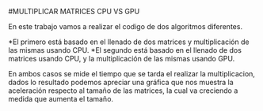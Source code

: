 #MULTIPLICAR MATRICES CPU VS GPU

En este trabajo vamos a realizar el codigo de dos algoritmos diferentes.

*El primero está basado en el llenado de dos matrices y multiplicación de las mismas usando CPU.
*El segundo está basado en el llenado de dos matrices usando CPU, y la multiplicación de las mismas usando GPU.

En ambos casos se mide el tiempo que se tarda el realizar la multiplicacion, dados lo resultado podemos apreciar una gráfica que nos muestra la aceleración respecto al tamaño de las matrices, la cual va creciendo a medida que aumenta el tamaño.
